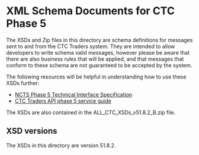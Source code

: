 # XML Schema Documents for CTC Phase 5

The XSDs and Zip files in this directory are schema definitions for messages sent to and from the CTC Traders system. They are intended to allow developers to write schema valid messages, however please be aware that there are also business rules that will be applied, and that messages that conform to these schema are not guaranteed to be accepted by the system. 

The following resources will be helpful in understanding how to use these XSDs further:

* [NCTS Phase 5 Technical Interface Specification](https://developer.service.hmrc.gov.uk/guides/ctc-traders-phase5-tis/)
* [CTC Traders API phase 5 service guide](https://developer.service.hmrc.gov.uk/guides/ctc-traders-phase5-service-guide)

The XSDs are also contained in the ALL_CTC_XSDs_v51.8.2_B.zip file.

## XSD versions

The XSDs in this directory are version 51.8.2.